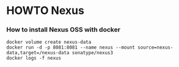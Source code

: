 # HOWTO Nexus

### How to install Nexus OSS with docker

```
docker volume create nexus-data
docker run -d -p 8081:8081 --name nexus --mount source=nexus-data,target=/nexus-data sonatype/nexus3
docker logs -f nexus
```
